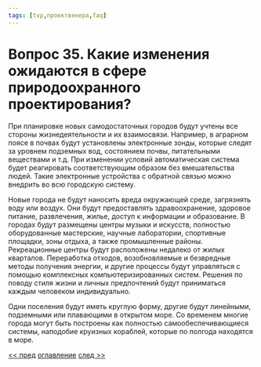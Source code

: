 ```yaml
---
tags: [tvp,проектвенера,faq]
---
```

# Вопрос 35. Какие изменения ожидаются в сфере природоохранного проектирования?

При планировке новых самодостаточных городов будут учтены все стороны жизнедеятельности и их взаимосвязи. Например, в аграрном поясе в почвах будут установлены электронные зонды, которые следят за уровнем подземных вод, состоянием почвы, питательными веществами и т.д. При изменении условий автоматическая система будет реагировать соответствующим образом без вмешательства людей. Такие электронные устройства с обратной связью можно внедрить во всю городскую систему.

Новые города не будут наносить вреда окружающей среде, загрязнять воду или воздух. Они будут предоставлять здравоохранение, здоровое питание, развлечения, жилье, доступ к информации и образование. В городах будут размещены центры музыки и искусств, полностью оборудованные мастерские, научные лаборатории, спортивные площадки, зоны отдыха, а также промышленные районы. Рекреационные центры будут расположены недалеко от жилых кварталов. Переработка отходов, возобновляемые и безвредные методы получения энергии, и другие процессы будут управляться с помощью комплексных компьютеризированных систем. Решения по поводу стиля жизни и личных предпочтений будут приниматься каждым человеком индивидуально.

Одни поселения будут иметь круглую форму, другие будут линейными, подземными или плавающими в открытом море. Со временем многие города могут быть построены как полностью самообеспечивающиеся системы, наподобие круизных кораблей, которые по полгода находятся в море.

[<< пред](Вопрос%2034.%20Увидим%20ли%20мы%20в%20ближайшем%20будущем%20летающие%20автомобили.md) [оглавление](FAQ%20%D0%BF%D0%BE%20%D0%BF%D1%80%D0%BE%D0%B5%D0%BA%D1%82%D1%83%20%C2%AB%D0%92%D0%B5%D0%BD%D0%B5%D1%80%D0%B0%C2%BB.md) [след >>](Вопрос%2036.%20Является%20ли%20Проект%20Венера%20осуществимым%20с%20технологической%20точки%20зрения.md)
